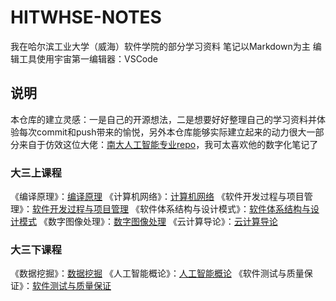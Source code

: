 # HITWHSE-NOTES
我在哈尔滨工业大学（威海）软件学院的部分学习资料
笔记以Markdown为主
编辑工具使用宇宙第一编辑器：VSCode

## 说明
本仓库的建立灵感：一是自己的开源想法，二是想要好好整理自己的学习资料并体验每次commit和push带来的愉悦，另外本仓库能够实际建立起来的动力很大一部分来自于仿效这位大佬：[南大人工智能专业repo](https://github.com/OrangeX4/NJUAI-Notes)，我可太喜欢他的数字化笔记了

### 大三上课程
《编译原理》：[编译原理](编译原理/)
《计算机网络》：[计算机网络](计算机网络/)
《软件开发过程与项目管理》：[软件开发过程与项目管理](软件开发过程与项目管理/)
《软件体系结构与设计模式》：[软件体系结构与设计模式](软件体系结构与设计模式/)
《数字图像处理》：[数字图像处理](数字图像处理/)
《云计算导论》：[云计算导论](云计算导论/)

### 大三下课程
《数据挖掘》：[数据挖掘](数据挖掘/)
《人工智能概论》：[人工智能概论](人工智能概论/)
《软件测试与质量保证》：[软件测试与质量保证](软件测试与质量保证/)

